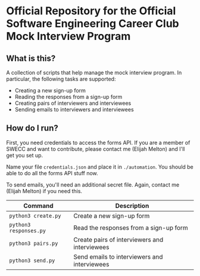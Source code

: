 # Official Repository for the Official Software Engineering Career Club Mock Interview Program

## What is this?

A collection of scripts that help manage the mock interview program. In particular, the following tasks are supported:

- Creating a new sign-up form
- Reading the responses from a sign-up form
- Creating pairs of interviewers and interviewees
- Sending emails to interviewers and interviewees

## How do I run?

First, you need credentials to access the forms API. If you are a member of SWECC and want to contribute, please contact me (Elijah Melton) and I'll get you set up.

Name your file `credentials.json` and place it in `./automation`. You should be able to do all the forms API stuff now.

To send emails, you'll need an additional secret file. Again, contact me (Elijah Melton) if you need this.

| Command | Description |
| --- | --- |
| `python3 create.py` | Create a new sign-up form |
| `python3 responses.py` | Read the responses from a sign-up form |
| `python3 pairs.py` | Create pairs of interviewers and interviewees |
| `python3 send.py` | Send emails to interviewers and interviewees |

